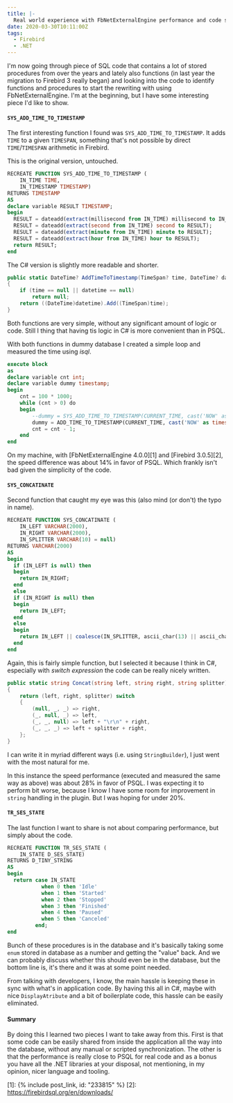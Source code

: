 ```yaml
---
title: |-
  Real world experience with FbNetExternalEngine performance and code structure
date: 2020-03-30T10:11:00Z
tags:
  - Firebird
  - .NET
---
```

I'm now going through piece of SQL code that contains a lot of stored procedures from over the years and lately also functions (in last year the migration to Firebird 3 really began) and looking into the code to identify functions and procedures to start the rewriting with using FbNetExternalEngine. I'm at the beginning, but I have some interesting piece I'd like to show.

<!-- excerpt -->

#### `SYS_ADD_TIME_TO_TIMESTAMP`

The first interesting function I found was `SYS_ADD_TIME_TO_TIMESTAMP`. It adds `TIME` to a given `TIMESPAN`, something that's not possible by direct `TIME`/`TIMESPAN` arithmetic in Firebird.

This is the original version, untouched.

```sql
RECREATE FUNCTION SYS_ADD_TIME_TO_TIMESTAMP (
	IN_TIME TIME,
	IN_TIMESTAMP TIMESTAMP)
RETURNS TIMESTAMP
AS
declare variable RESULT TIMESTAMP;
begin
  RESULT = dateadd(extract(millisecond from IN_TIME) millisecond to IN_TIMESTAMP);
  RESULT = dateadd(extract(second from IN_TIME) second to RESULT);
  RESULT = dateadd(extract(minute from IN_TIME) minute to RESULT);
  RESULT = dateadd(extract(hour from IN_TIME) hour to RESULT);
  return RESULT;
end
```

The C# version is slightly more readable and shorter.

```csharp
public static DateTime? AddTimeToTimestamp(TimeSpan? time, DateTime? datetime)
{
	if (time == null || datetime == null)
		return null;
	return ((DateTime)datetime).Add((TimeSpan)time);
}
```

Both functions are very simple, without any significant amount of logic or code. Still I thing that having tis logic in C# is more convenient than in PSQL.

With both functions in dummy database I created a simple loop and measured the time using _isql_.

```sql
execute block
as
declare variable cnt int;
declare variable dummy timestamp;
begin
	cnt = 100 * 1000;
	while (cnt > 0) do
	begin
		--dummy = SYS_ADD_TIME_TO_TIMESTAMP(CURRENT_TIME, cast('NOW' as timestamp));
		dummy = ADD_TIME_TO_TIMESTAMP(CURRENT_TIME, cast('NOW' as timestamp));
		cnt = cnt - 1;
	end
end
```

On my machine, with [FbNetExternalEngine 4.0.0][1] and [Firebird 3.0.5][2], the speed difference was about 14% in favor of PSQL. Which frankly isn't bad given the simplicity of the code.

#### `SYS_CONCATINATE`

Second function that caught my eye was this (also mind (or don't) the typo in name).

```sql
RECREATE FUNCTION SYS_CONCATINATE (
	IN_LEFT VARCHAR(2000),
	IN_RIGHT VARCHAR(2000),
	IN_SPLITTER VARCHAR(10) = null)
RETURNS VARCHAR(2000)
AS
begin
  if (IN_LEFT is null) then
  begin
	return IN_RIGHT;
  end
  else
  if (IN_RIGHT is null) then
  begin
	return IN_LEFT;
  end
  else
  begin
	return IN_LEFT || coalesce(IN_SPLITTER, ascii_char(13) || ascii_char(10)) || IN_RIGHT;
  end
end
```

Again, this is fairly simple function, but I selected it because I think in C#, especially with _switch expression_ the code can be really nicely written.

```csharp
public static string Concat(string left, string right, string splitter)
{
	return (left, right, splitter) switch
	{
		(null, _, _) => right,
		(_, null, _) => left,
		(_, _, null) => left + "\r\n" + right,
		(_, _, _) => left + splitter + right,
	};
}
```

I can write it in myriad different ways (i.e. using `StringBuilder`), I just went with the most natural for me.

In this instance the speed performance (executed and measured the same way as above) was about 28% in favor of PSQL. I was expecting it to perform bit worse, because I know I have some room for improvement in `string` handling in the plugin. But I was hoping for under 20%.

#### `TR_SES_STATE`

The last function I want to share is not about comparing performance, but simply about the code.

```sql
RECREATE FUNCTION TR_SES_STATE (
    IN_STATE D_SES_STATE)
RETURNS D_TINY_STRING
AS
begin
  return case IN_STATE
           when 0 then 'Idle'
           when 1 then 'Started'
           when 2 then 'Stopped'
           when 3 then 'Finished'
           when 4 then 'Paused'
           when 5 then 'Canceled'
         end;
end
```

Bunch of these procedures is in the database and it's basically taking some `enum` stored in database as a number and getting the "value" back. And we can probably discuss whether this should even be in the database, but the bottom line is, it's there and it was at some point needed.

From talking with developers, I know, the main hassle is keeping these in sync with what's in application code. By having this all in C#, maybe with nice `DisplayAtribute` and a bit of boilerplate code, this hassle can be easily eliminated.

#### Summary

By doing this I learned two pieces I want to take away from this. First is that some code can be easily shared from inside the application all the way into the database, without any manual or scripted synchronization. The other is that the performance is really close to PSQL for real code and as a bonus you have all the .NET libraries at your disposal, not mentioning, in my opinion, nicer language and tooling.

[1]: {% include post_link, id: "233815" %}
[2]: https://firebirdsql.org/en/downloads/
